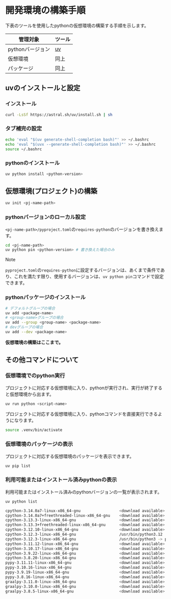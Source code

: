 <!--
    pythonの仮想環境を構築する手順を示す。
 -->

# 開発環境の構築手順

下表のツールを使用したpythonの仮想環境の構築する手順を示します。

|管理対象          |ツール   |
| ---------------- | ------- |
|pythonバージョン  |[uv][uv] |
|仮想環境          |同上     |
|パッケージ        |同上     |

[uv]: https://docs.astral.sh/uv/

## uvのインストールと設定

### インストール

``` bash
curl -LsSf https://astral.sh/uv/install.sh | sh
```

### タブ補完の設定

``` bash
echo 'eval "$(uv generate-shell-completion bash)"' >> ~/.bashrc
echo 'eval "$(uvx --generate-shell-completion bash)"' >> ~/.bashrc
source ~/.bashrc
```

### pythonのインストール

``` bash
uv python install <python-version>
```

## 仮想環境(プロジェクト)の構築

``` bash
uv init <pj-name-path>
```

### pythonバージョンのローカル設定

`<pj-name-path>/pyproject.toml`の`requires-python`のバージョンを書き換えます。

``` bash
cd <pj-name-path>
uv python pin <python-version> # 書き換えた場合のみ
```

> [!Note]
>
> `pyproject.toml`の`requires-python`に設定するバージョンは、あくまで条件であり、これを満たす限り、使用するバージョンは、`uv python pin`コマンドで設定できます。

### pythonパッケージのインストール

``` bash
# デフォルトグループの場合
uv add <package-name>
# <group-name>グループの場合
uv add --group <group-name> <package-name>
# devグループの場合
uv add --dev <package-name>
```

**仮想環境の構築はここまで。**

## その他コマンドについて

### 仮想環境でのpython実行

プロジェクトに対応する仮想環境に入り、pythonが実行され、実行が終了すると仮想環境から出ます。

``` bash
uv run python <script-name>
```

プロジェクトに対応する仮想環境に入り、pythonコマンドを直接実行できるようになります。

``` bash
source .venv/bin/activate
```

### 仮想環境のパッケージの表示

プロジェクトに対応する仮想環境のパッケージを表示できます。

``` bash
uv pip list
```

### 利用可能またはインストール済みpythonの表示

利用可能またはインストール済みのpythonバージョンの一覧が表示されます。

``` bash
uv python list
```

``` bash
cpython-3.14.0a7-linux-x86_64-gnu                 <download available>
cpython-3.14.0a7+freethreaded-linux-x86_64-gnu    <download available>
cpython-3.13.3-linux-x86_64-gnu                   <download available>
cpython-3.13.3+freethreaded-linux-x86_64-gnu      <download available>
cpython-3.12.10-linux-x86_64-gnu                  <download available>
cpython-3.12.3-linux-x86_64-gnu                   /usr/bin/python3.12
cpython-3.12.3-linux-x86_64-gnu                   /usr/bin/python3 -> python3.12
cpython-3.11.12-linux-x86_64-gnu                  <download available>
cpython-3.10.17-linux-x86_64-gnu                  <download available>
cpython-3.9.22-linux-x86_64-gnu                   <download available>
cpython-3.8.20-linux-x86_64-gnu                   <download available>
pypy-3.11.11-linux-x86_64-gnu                     <download available>
pypy-3.10.16-linux-x86_64-gnu                     <download available>
pypy-3.9.19-linux-x86_64-gnu                      <download available>
pypy-3.8.16-linux-x86_64-gnu                      <download available>
graalpy-3.11.0-linux-x86_64-gnu                   <download available>
graalpy-3.10.0-linux-x86_64-gnu                   <download available>
graalpy-3.8.5-linux-x86_64-gnu                    <download available>
```
